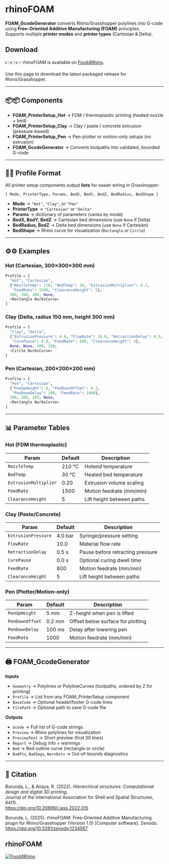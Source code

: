 # rhinoFOAM

**FOAM_GcodeGenerator** converts Rhino/Grasshopper polylines into G-code using **Free-Oriented Additive Manufacturing (FOAM)** principles.  
Supports multiple **printer modes** and **printer types** (Cartesian & Delta).  

## Download

👉👉👉 rhinoFOAM is available on [Food4Rhino](https://www.food4rhino.com/en/app/rhinofoam?lang=en).

Use this page to download the latest packaged release for Rhino/Grasshopper.

---

## 📦📦 Components

- **FOAM_PrinterSetup_Hot** → FDM / thermoplastic printing (heated nozzle + bed)  
- **FOAM_PrinterSetup_Clay** → Clay / paste / concrete extrusion (pressure-based)  
- **FOAM_PrinterSetup_Pen** → Pen-plotter or motion-only setups (no extrusion)  
- **FOAM_GcodeGenerator** → Converts toolpaths into validated, bounded G-code  

---

## 🔧🔧 Profile Format

All printer setup components output **lists** for easier wiring in Grasshopper:

```
[ Mode, PrinterType, Params, BedX, BedY, BedZ, BedRadius, BedShape ]
```

- **Mode** → `"Hot"`, `"Clay"`, or `"Pen"`  
- **PrinterType** → `"Cartesian"` or `"Delta"`  
- **Params** → dictionary of parameters (varies by mode)  
- **BedX, BedY, BedZ** → Cartesian bed dimensions (use `None` if Delta)  
- **BedRadius, BedZ** → Delta bed dimensions (use `None` if Cartesian)  
- **BedShape** → Rhino curve for visualization (`Rectangle` or `Circle`)  

---

## ⚙️⚙️ Examples

### Hot (Cartesian, 300×300×300 mm)

```python
Profile = [
  "Hot", "Cartesian",
  {"NozzleTemp": 210, "BedTemp": 30, "ExtrusionMultiplier": 0.2,
   "FeedRate": 1500, "ClearanceHeight": 5},
  300, 300, 300, None,
  <Rectangle NurbsCurve>
]
```

### Clay (Delta, radius 150 mm, height 300 mm)

```python
Profile = [
  "Clay", "Delta",
  {"ExtrusionPressure": 4.0, "FlowRate": 10.0, "RetractionDelay": 0.5,
   "CurePause": 0.0, "FeedRate": 800, "ClearanceHeight": 5},
  None, None, 300, 150,
  <Circle NurbsCurve>
]
```

### Pen (Cartesian, 200×200×200 mm)

```python
Profile = [
  "Pen", "Cartesian",
  {"PenUpHeight": 5, "PenDownOffset": 0.2,
   "PenDownDelay": 100, "FeedRate": 1000},
  200, 200, 200, None,
  <Rectangle NurbsCurve>
]
```

---

## 📊 Parameter Tables

### Hot (FDM thermoplastic)

| Param              | Default | Description                     |
|--------------------|---------|---------------------------------|
| `NozzleTemp`       | 210 °C  | Hotend temperature              |
| `BedTemp`          | 30 °C   | Heated bed temperature          |
| `ExtrusionMultiplier` | 0.20 | Extrusion volume scaling        |
| `FeedRate`         | 1500    | Motion feedrate (mm/min)        |
| `ClearanceHeight`  | 5       | Lift height between paths       |

### Clay (Paste/Concrete)

| Param               | Default | Description                     |
|---------------------|---------|---------------------------------|
| `ExtrusionPressure` | 4.0 bar | Syringe/pressure setting        |
| `FlowRate`          | 10.0    | Material flow rate              |
| `RetractionDelay`   | 0.5 s   | Pause before retracting pressure|
| `CurePause`         | 0.0 s   | Optional curing dwell time      |
| `FeedRate`          | 800     | Motion feedrate (mm/min)        |
| `ClearanceHeight`   | 5       | Lift height between paths       |

### Pen (Plotter/Motion-only)

| Param            | Default | Description                     |
|------------------|---------|---------------------------------|
| `PenUpHeight`    | 5 mm    | Z-height when pen is lifted     |
| `PenDownOffset`  | 0.2 mm  | Offset below surface for plotting |
| `PenDownDelay`   | 100 ms  | Delay after lowering pen        |
| `FeedRate`       | 1000    | Motion feedrate (mm/min)        |

---

## 🖨️ FOAM_GcodeGenerator

**Inputs**

- `Geometry` → Polylines or PolylineCurves (toolpaths, ordered by Z for printing)  
- `Profile` → List from any FOAM_PrinterSetup component  
- `BaseCode` → Optional header/footer G-code lines  
- `FilePath` → Optional path to save G-code file  

**Outputs**

- `Gcode` → Full list of G-code strings  
- `Preview` → Rhino polylines for visualization  
- `PreviewText` → Short preview (first 30 lines)  
- `Report` → Debug info + warnings  
- `Bed` → Bed outline curve (rectangle or circle)  
- `BadPts`, `BadSegs`, `WarnDots` → Out-of-bounds diagnostics  

---

## 📖 Citation


Borunda, L., & Anaya, R. (2022). *Hierarchical structures: Computational design and digital 3D printing.*  
Journal of the International Association for Shell and Spatial Structures, 64(1).  
https://doi.org/10.20898/j.iass.2022.015  

Borunda, L. (2025). rhinoFOAM: Free-Oriented Additive Manufacturing plugin for Rhino/Grasshopper (Version 1.0) [Computer software]. Zenodo. https://doi.org/10.5281/zenodo.1234567

## rhinoFOAM

[![Food4Rhino](https://img.shields.io/badge/Download-Food4Rhino-blue)](https://www.food4rhino.com/en/app/rhinofoam?lang=en)
